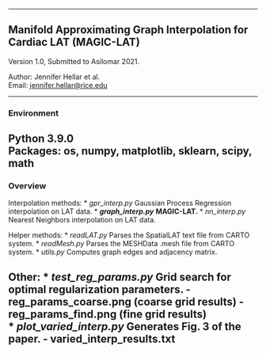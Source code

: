********************************************************************************
## Manifold Approximating Graph Interpolation for Cardiac LAT (MAGIC-LAT)

Version 1.0, Submitted to Asilomar 2021.

Author: Jennifer Hellar et al.  
Email: jennifer.hellar@rice.edu
********************************************************************************
### Environment

Python 3.9.0  
Packages: os, numpy, matplotlib, sklearn, scipy, math
--------------------------------------------------------------------------------
### Overview
Interpolation methods:
    * _gpr_interp.py_     Gaussian Process Regression interpolation on LAT data.
    * **_graph_interp.py_**   **MAGIC-LAT.**
    * _nn_interp.py_      Nearest Neighbors interpolation on LAT data.

Helper methods:
    * _readLAT.py_        Parses the SpatialLAT text file from CARTO system.
    * _readMesh.py_       Parses the MESHData .mesh file from CARTO system.
    * _utils.py_          Computes graph edges and adjacency matrix.

Other:
    * _test_reg_params.py_    Grid search for optimal regularization parameters.
        - reg_params_coarse.png       (coarse grid results)
        - reg_params_find.png         (fine grid results)  
    * _plot_varied_interp.py_     Generates Fig. 3 of the paper.
        - varied_interp_results.txt
--------------------------------------------------------------------------------
